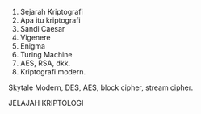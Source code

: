 1. Sejarah Kriptografi
2. Apa itu kriptografi
3. Sandi Caesar
4. Vigenere
5. Enigma
6. Turing Machine
7. AES, RSA, dkk.
8. Kriptografi modern.


Skytale
Modern, DES, AES,
block cipher, stream cipher.

JELAJAH KRIPTOLOGI
